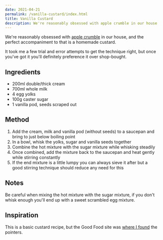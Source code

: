 ```yaml
---
date: 2021-04-21
permalink: /vanilla-custard/index.html
title: Vanilla Custard
description: We're reasonably obsessed with apple crumble in our house, and the perfect accompaniment to that is a homemade custard.
---
```


We're reasonably obsessed with [apple crumble](https://www.youtube.com/watch?v=cSriH6duR6M) in our house, and the perfect accompaniment to that is a homemade custard.

It took me a few trial and error attempts to get the technique right, but once you've got it you'll definitely preference it over shop-bought.

## Ingredients

* 200ml double/thick cream
* 700ml whole milk
* 4 egg yolks
* 100g caster sugar
* 1 vanilla pod, seeds scraped out

## Method

1. Add the cream, milk and vanilla pod (without seeds) to a saucepan and bring to just below boiling point
1. In a bowl, whisk the yolks, sugar and vanilla seeds together
1. Combine the hot mixture with the sugar mixture while whisking steadily
1. Once combined, add the mixture back to the saucepan and heat gently while stirring constantly
1. If the end mixture is a little lumpy you can always sieve it after but a good stirring technique should reduce any need for this

## Notes

Be careful when mixing the hot mixture with the sugar mixture, if you don't whisk enough you'll end up with a sweet scrambled egg mixture.

## Inspiration

This is a basic custard recipe, but the Good Food site was [where I found](https://www.bbcgoodfood.com/recipes/homemade-custard) the pointers.
